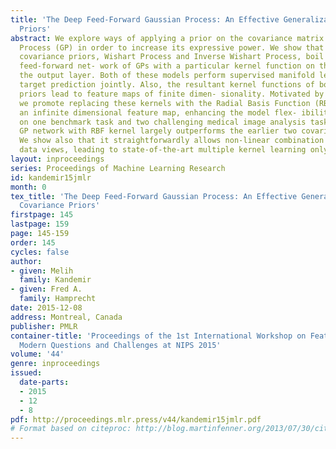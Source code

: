 ```yaml
---
title: 'The Deep Feed-Forward Gaussian Process: An Effective Generalization to Covariance
  Priors'
abstract: We explore ways of applying a prior on the covariance matrix of a Gaussian
  Process (GP) in order to increase its expressive power. We show that two well-known
  covariance priors, Wishart Process and Inverse Wishart Process, boil down to a two-layer
  feed-forward net- work of GPs with a particular kernel function on the neuron at
  the output layer. Both of these models perform supervised manifold learning and
  target prediction jointly. Also, the resultant kernel functions of both of these
  priors lead to feature maps of finite dimen- sionality. Motivated by this fact,
  we promote replacing these kernels with the Radial Basis Function (RBF), which gives
  an infinite dimensional feature map, enhancing the model flex- ibility. We demonstrate
  on one benchmark task and two challenging medical image analysis tasks that our
  GP network with RBF kernel largely outperforms the earlier two covariance priors.
  We show also that it straightforwardly allows non-linear combination of different
  data views, leading to state-of-the-art multiple kernel learning only as a by-product.
layout: inproceedings
series: Proceedings of Machine Learning Research
id: kandemir15jmlr
month: 0
tex_title: 'The Deep Feed-Forward Gaussian Process: An Effective Generalization to
  Covariance Priors'
firstpage: 145
lastpage: 159
page: 145-159
order: 145
cycles: false
author:
- given: Melih
  family: Kandemir
- given: Fred A.
  family: Hamprecht
date: 2015-12-08
address: Montreal, Canada
publisher: PMLR
container-title: 'Proceedings of the 1st International Workshop on Feature Extraction:
  Modern Questions and Challenges at NIPS 2015'
volume: '44'
genre: inproceedings
issued:
  date-parts:
  - 2015
  - 12
  - 8
pdf: http://proceedings.mlr.press/v44/kandemir15jmlr.pdf
# Format based on citeproc: http://blog.martinfenner.org/2013/07/30/citeproc-yaml-for-bibliographies/
---
```

